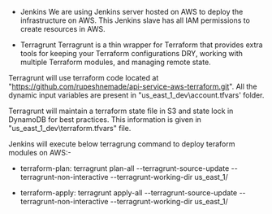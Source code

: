 - Jenkins
We are using Jenkins server hosted on AWS to deploy the infrastructure on AWS.
This Jenkins slave has all IAM permissions to create resources in AWS.

- Terragrunt
Terragrunt is a thin wrapper for Terraform that provides extra tools for keeping your Terraform configurations DRY, working with multiple Terraform modules, and managing remote state.

Terragrunt will use terraform code located at "https://github.com/rupeshnemade/api-service-aws-terraform.git".
All the dynamic input variables are present in "us_east_1_dev\account.tfvars' folder.

Terragrunt will maintain a terraform state file in S3 and state lock in DynamoDB for best practices. This information is given in "us_east_1_dev\terraform.tfvars" file.

Jenkins will execute below terragrung command to deploy teraform modules on AWS:-

  - terraform-plan:
	  terragrunt plan-all  --terragrunt-source-update --terragrunt-non-interactive --terragrunt-working-dir us_east_1/

  - terraform-apply:
	  terragrunt apply-all --terragrunt-source-update --terragrunt-non-interactive --terragrunt-working-dir us_east_1/

